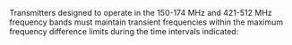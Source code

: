 Transmitters designed to operate in the 150-174 MHz and 421-512 MHz frequency bands must maintain transient frequencies within the maximum frequency difference limits during the time intervals indicated:

